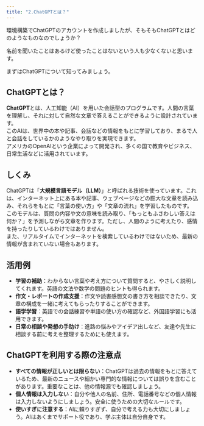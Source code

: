 ```yaml
---
title: "2.ChatGPTとは？"
---
```


環境構築でChatGPTのアカウントを作成しましたが、そもそもChatGPTとはどのようなものなのでしょうか？

名前を聞いたことはあるけど使ったことはないという人も少なくないと思います。

まずはChatGPTについて知ってみましょう。

## ChatGPTとは？

**ChatGPT**とは、人工知能（AI）を用いた会話型のプログラムです。人間の言葉を理解し、それに対して自然な文章で答えることができるように設計されています。  
このAIは、世界中の本や記事、会話などの情報をもとに学習しており、まるで人と会話をしているかのようなやり取りを実現できます。  
アメリカのOpenAIという企業によって開発され、多くの国で教育やビジネス、日常生活などに活用されています。

## しくみ

ChatGPTは「**大規模言語モデル（LLM）**」と呼ばれる技術を使っています。これは、インターネット上にある本や記事、ウェブページなどの膨大な文章を読み込み、それらをもとに「言葉の使い方」や「文章の流れ」を学習したものです。  
このモデルは、質問の内容や文の意味を読み取り、「もっともふさわしい答えは何か？」を予測しながら文章を作ります。ただし、人間のように考えたり、感情を持ったりしているわけではありません。  
また、リアルタイムでインターネットを検索しているわけではないため、最新の情報が含まれていない場合もあります。

## 活用例

- **学習の補助**：わからない言葉や考え方について質問すると、やさしく説明してくれます。英語の文法や数学の問題のヒントも得られます。
- **作文・レポートの作成支援**：作文や読書感想文の書き方を相談できたり、文章の構成を一緒に考えてもらったりすることができます。
- **語学学習**：英語での会話練習や単語の使い方の確認など、外国語学習にも活用できます。
- **日常の相談や発想の手助け**：進路の悩みやアイデア出しなど、友達や先生に相談する前に考えを整理するためにも使えます。

## ChatGPTを利用する際の注意点

- **すべての情報が正しいとは限らない**：ChatGPTは過去の情報をもとに答えているため、最新のニュースや細かい専門的な情報については誤りを含むことがあります。重要なことは、他の情報源でも確認しましょう。  
- **個人情報は入力しない**：自分や他人の名前、住所、電話番号などの個人情報は入力しないようにしましょう。安全に使うための大切なルールです。  
- **使いすぎに注意する**：AIに頼りすぎず、自分で考える力も大切にしましょう。AIはあくまでサポート役であり、学ぶ主体は自分自身です。
